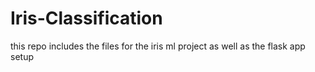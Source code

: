 # Iris-Classification
this repo includes the files for the iris ml project as well as the flask app setup
